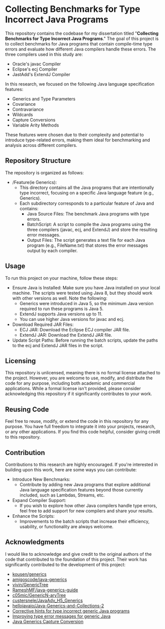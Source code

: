 # Collecting Benchmarks for Type Incorrect Java Programs
This repository contains the codebase for my dissertation titled "**Collecting Benchmarks for Type Incorrect Java Programs**." The goal of this project is to collect benchmarks for Java programs that contain compile-time type errors and evaluate how different Java compilers handle these errors. The three compilers used in this study are:

* Oracle's javac Compiler
* Eclipse's ecj Compiler
* JastAdd's ExtendJ Compiler

In this research, we focused on the following Java language specification features:

* Generics and Type Parameters
* Covariance
* Contravariance
* Wildcards
* Capture Conversions
* Variable Arity Methods

These features were chosen due to their complexity and potential to introduce type-related errors, making them ideal for benchmarking and analysis across different compilers.

## **Repository Structure**

The repository is organized as follows:

* /Feature(ie Generics):
  * This directory contains all the Java programs that are intentionally type incorrect, focusing on a specific Java language feature (e.g., Generics).
  * Each subdirectory corresponds to a particular feature of Java and contains:
    * Java Source Files: The benchmark Java programs with type errors.
    * BatchScript: A script to compile the Java programs using the three compilers (javac, ecj, and ExtendJ) and store the resulting error messages.
    * Output Files: The script generates a text file for each Java program (e.g., FileName.txt) that stores the error messages output by each compiler.

## **Usage**

To run this project on your machine, follow these steps:

* Ensure Java is Installed:
  Make sure you have Java installed on your local machine. The scripts were tested using Java 8, but they should work with other versions as well.
  Note the following:
  * Generics were introduced in Java 5, so the minimum Java version required to run these programs is Java 5.
  * ExtendJ supports Java versions up to 11.
  * You can use higher Java versions for javac and ecj.
* Download Required JAR Files:
  * ECJ JAR: Download the Eclipse ECJ compiler JAR file.
  * ExtendJ JAR: Download the ExtendJ JAR file.
* Update Script Paths:
  Before running the batch scripts, update the paths to the ecj and ExtendJ JAR files in the script.

## **Licensing**
This repository is unlicensed, meaning there is no formal license attached to the project. However, you are welcome to use, modify, and distribute the code for any purpose, including both academic and commercial applications. While a formal license isn't provided, please consider acknowledging this repository if it significantly contributes to your work.

## **Reusing Code**
Feel free to reuse, modify, or extend the code in this repository for any purpose. You have full freedom to integrate it into your projects, research, or any other applications. If you find this code helpful, consider giving credit to this repository.

## **Contribution**
Contributions to this research are highly encouraged. If you're interested in building upon this work, here are some ways you can contribute:

 * Introduce New Benchmarks:
   * Contribute by adding new Java programs that explore additional Java language specification features beyond those currently included, such as Lambdas, Streams, etc.
 * Expand Compiler Support:
   * If you wish to explore how other Java compilers handle type errors, feel free to add support for new compilers and share your results.
 * Enhance the Scripts:
   * Improvements to the batch scripts that increase their efficiency, usability, or functionality are always welcome.

## **Acknowledgments**
I would like to acknowledge and give credit to the original authors of the code that contributed to the foundation of this project. Their work has significantly contributed to the development of this project:

* [kousen/generics](https://github.com/kousen/generics)
* [amigoscode/java-generics](https://github.com/amigoscode/java-generics)
* [vivin/GenericTree](https://github.com/vivin/GenericTree)
* [RameshMF/java-generics-guide](https://github.com/RameshMF/java-generics-guide)
* [c05mic/GenericN-aryTree](https://github.com/c05mic/GenericN-aryTree)
* [custersnele/JavaAdv_H5_Generics](https://github.com/custersnele/JavaAdv_H5_Generics)
* [hellojavaio/Java-Generics-and-Collections-2](https://github.com/hellojavaio/Java-Generics-and-Collections-2)
* [Corrective hints for type incorrect generic Java programs](https://dl.acm.org/doi/abs/10.1145/1706356.1706360)
* [Improving type error messages for generic Java](https://www.researchgate.net/publication/220989982_Improving_type_error_messages_for_generic_Java)
* [Java Generics Capture Conversion](https://www.geekyarticles.com/2011/11/java-generics-capture-conversion.html)
